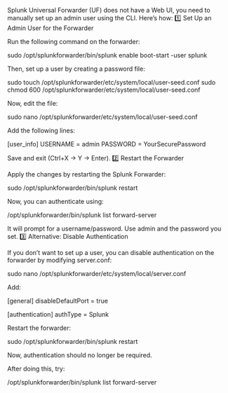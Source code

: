 Splunk Universal Forwarder (UF) does not have a Web UI, you need to manually set up an admin user using the CLI. Here’s how:
1️⃣ Set Up an Admin User for the Forwarder

Run the following command on the forwarder:

sudo /opt/splunkforwarder/bin/splunk enable boot-start -user splunk

Then, set up a user by creating a password file:

sudo touch /opt/splunkforwarder/etc/system/local/user-seed.conf
sudo chmod 600 /opt/splunkforwarder/etc/system/local/user-seed.conf

Now, edit the file:

sudo nano /opt/splunkforwarder/etc/system/local/user-seed.conf

Add the following lines:

[user_info]
USERNAME = admin
PASSWORD = YourSecurePassword

Save and exit (Ctrl+X → Y → Enter).
2️⃣ Restart the Forwarder

Apply the changes by restarting the Splunk Forwarder:

sudo /opt/splunkforwarder/bin/splunk restart

Now, you can authenticate using:

/opt/splunkforwarder/bin/splunk list forward-server

It will prompt for a username/password. Use admin and the password you set.
3️⃣ Alternative: Disable Authentication

If you don’t want to set up a user, you can disable authentication on the forwarder by modifying server.conf:

sudo nano /opt/splunkforwarder/etc/system/local/server.conf

Add:

[general]
disableDefaultPort = true

[authentication]
authType = Splunk

Restart the forwarder:

sudo /opt/splunkforwarder/bin/splunk restart

Now, authentication should no longer be required.

After doing this, try:

/opt/splunkforwarder/bin/splunk list forward-server